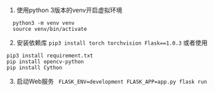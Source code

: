 1. 使用python 3版本的venv开启虚拟环境
```
  python3 -m venv venv
  source venv/bin/activate
``` 

2. 安装依赖库
```pip3 install torch torchvision Flask==1.0.3```
或者使用
```
pip3 install requirement.txt
pip install opencv-python
pip install Cython
```

3. 启动Web服务
``` FLASK_ENV=development FLASK_APP=app.py flask run```

